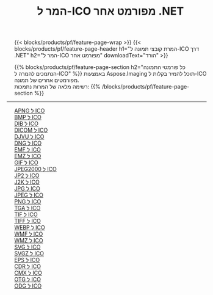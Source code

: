 ﻿---
title: המר ל-ICO מפורמט אחר .NET 
weight: 3920
url: /he/net/conversion/to/ico 
lang: he
langdirlevel: 2
locales: zh-hans,ja,it,ru,de,es,fr,nl,id,lt,pl,pt,vi,tr,ko,zh-hant,ar,hi,th,sv,cs,uk,he
description: באמצעות Aspose.Imaging תוכל להמיר בקלות ל-ICO מפורמט אחר
---

{{< blocks/products/pf/feature-page-wrap >}}
{{< blocks/products/pf/feature-page-header h1="המרת קובצי תמונה ל-ICO דרך .NET" h2="המר ל-ICO מפורמט אחר" downloadText="הורד" >}}


{{% blocks/products/pf/feature-page-section  h2="כל פורמטי התמונה הנתמכים להמרה ל-ICO" %}}
באמצעות Aspose.Imaging תוכל להמיר בקלות ל-ICO מפורמטים אחרים של תמונה.
<br/>
רשימה מלאה של המרות נתמכות:
{{% /blocks/products/pf/feature-page-section %}}
<div class="container-fluid productfamilypage bg-gray">
    <div class="convertypes bg-gray agp-content section">
        <div class="container">
		<hr style="margin-left:-20px;"/>
		<div class="row other-converters">
		    <div class='col-md-2 other-converter remove-lp remove-rp'><a href="/imaging/he/net/conversion/apng-to-ico" >APNG ל ICO</a></div>
<div class='col-md-2 other-converter remove-lp remove-rp'><a href="/imaging/he/net/conversion/bmp-to-ico" >BMP ל ICO</a></div>
<div class='col-md-2 other-converter remove-lp remove-rp'><a href="/imaging/he/net/conversion/dib-to-ico" >DIB ל ICO</a></div>
<div class='col-md-2 other-converter remove-lp remove-rp'><a href="/imaging/he/net/conversion/dicom-to-ico" >DICOM ל ICO</a></div>
<div class='col-md-2 other-converter remove-lp remove-rp'><a href="/imaging/he/net/conversion/djvu-to-ico" >DJVU ל ICO</a></div>
<div class='col-md-2 other-converter remove-lp remove-rp'><a href="/imaging/he/net/conversion/dng-to-ico" >DNG ל ICO</a></div>
<div class='col-md-2 other-converter remove-lp remove-rp'><a href="/imaging/he/net/conversion/emf-to-ico" >EMF ל ICO</a></div>
<div class='col-md-2 other-converter remove-lp remove-rp'><a href="/imaging/he/net/conversion/emz-to-ico" >EMZ ל ICO</a></div>
<div class='col-md-2 other-converter remove-lp remove-rp'><a href="/imaging/he/net/conversion/gif-to-ico" >GIF ל ICO</a></div>
<div class='col-md-2 other-converter remove-lp remove-rp'><a href="/imaging/he/net/conversion/jpeg2000-to-ico" >JPEG2000 ל ICO</a></div>
<div class='col-md-2 other-converter remove-lp remove-rp'><a href="/imaging/he/net/conversion/jp2-to-ico" >JP2 ל ICO</a></div>
<div class='col-md-2 other-converter remove-lp remove-rp'><a href="/imaging/he/net/conversion/j2k-to-ico" >J2K ל ICO</a></div>
<div class='col-md-2 other-converter remove-lp remove-rp'><a href="/imaging/he/net/conversion/jpg-to-ico" >JPG ל ICO</a></div>
<div class='col-md-2 other-converter remove-lp remove-rp'><a href="/imaging/he/net/conversion/jpeg-to-ico" >JPEG ל ICO</a></div>
<div class='col-md-2 other-converter remove-lp remove-rp'><a href="/imaging/he/net/conversion/png-to-ico" >PNG ל ICO</a></div>
<div class='col-md-2 other-converter remove-lp remove-rp'><a href="/imaging/he/net/conversion/tga-to-ico" >TGA ל ICO</a></div>
<div class='col-md-2 other-converter remove-lp remove-rp'><a href="/imaging/he/net/conversion/tif-to-ico" >TIF ל ICO</a></div>
<div class='col-md-2 other-converter remove-lp remove-rp'><a href="/imaging/he/net/conversion/tiff-to-ico" >TIFF ל ICO</a></div>
<div class='col-md-2 other-converter remove-lp remove-rp'><a href="/imaging/he/net/conversion/webp-to-ico" >WEBP ל ICO</a></div>
<div class='col-md-2 other-converter remove-lp remove-rp'><a href="/imaging/he/net/conversion/wmf-to-ico" >WMF ל ICO</a></div>
<div class='col-md-2 other-converter remove-lp remove-rp'><a href="/imaging/he/net/conversion/wmz-to-ico" >WMZ ל ICO</a></div>
<div class='col-md-2 other-converter remove-lp remove-rp'><a href="/imaging/he/net/conversion/svg-to-ico" >SVG ל ICO</a></div>
<div class='col-md-2 other-converter remove-lp remove-rp'><a href="/imaging/he/net/conversion/svgz-to-ico" >SVGZ ל ICO</a></div>
<div class='col-md-2 other-converter remove-lp remove-rp'><a href="/imaging/he/net/conversion/eps-to-ico" >EPS ל ICO</a></div>
<div class='col-md-2 other-converter remove-lp remove-rp'><a href="/imaging/he/net/conversion/cdr-to-ico" >CDR ל ICO</a></div>
<div class='col-md-2 other-converter remove-lp remove-rp'><a href="/imaging/he/net/conversion/cmx-to-ico" >CMX ל ICO</a></div>
<div class='col-md-2 other-converter remove-lp remove-rp'><a href="/imaging/he/net/conversion/otg-to-ico" >OTG ל ICO</a></div>
<div class='col-md-2 other-converter remove-lp remove-rp'><a href="/imaging/he/net/conversion/odg-to-ico" >ODG ל ICO</a></div>
                </div>
        </div>
    </div>
</div>
<br/>

